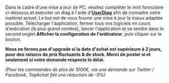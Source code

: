 Dans le cadre d'une mise à jour de PC, veuillez compléter le mini formulaire ci-dessous et exécuter un diag à l'aide d'**[UserDiag](https://userdiag.com)** afin de connaitre votre matériel actuel. Le but est de vous fournir une mise à jour la mieux adaptée possible. Télécharger l'application, fermer tous vos logiciels en cours d'exécution (le plus grand nombre), lancer l'application et se rendre dans le second onglet **Afficher la configuration de l'ordinateur**, puis cliquer sur le bouton.

**__Nous ne ferons pas d'upgrade si la date d'achat est supérieure à 2 jours, pour des raisons de prix fluctuants & de stock. Merci de poster si et seulement si votre demande respecte le délai.__**

*(Pour les commandes de plus de 1000€, via une demande sur Twitter / Facebook, TopAchat fait une réduction de -5%)*
